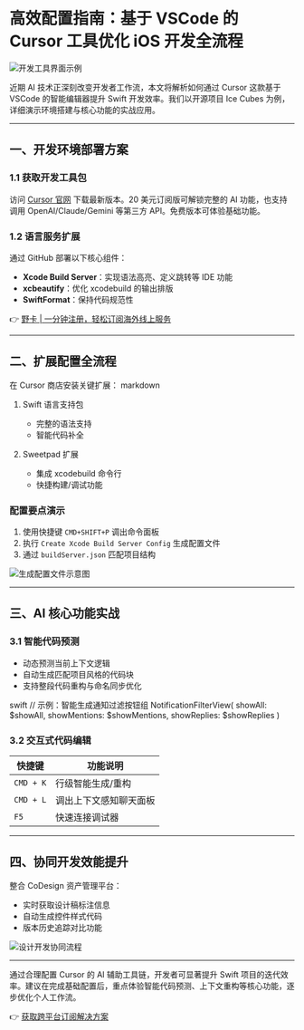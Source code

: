 # 高效配置指南：基于 VSCode 的 Cursor 工具优化 iOS 开发全流程

![开发工具界面示例](https://bbtdd.com/wp-content/uploads/img/011461695205635.webp)

近期 AI 技术正深刻改变开发者工作流，本文将解析如何通过 Cursor 这款基于 VSCode 的智能编辑器提升 Swift 开发效率。我们以开源项目 Ice Cubes 为例，详细演示环境搭建与核心功能的实战应用。

---

## 一、开发环境部署方案

### 1.1 获取开发工具包
访问 [Cursor 官网](https://cursor.so/) 下载最新版本。20 美元订阅版可解锁完整的 AI 功能，也支持调用 OpenAI/Claude/Gemini 等第三方 API。免费版本可体验基础功能。

### 1.2 语言服务扩展
通过 GitHub 部署以下核心组件：
- **Xcode Build Server**：实现语法高亮、定义跳转等 IDE 功能
- **xcbeautify**：优化 xcodebuild 的输出排版
- **SwiftFormat**：保持代码规范性

👉 [野卡 | 一分钟注册，轻松订阅海外线上服务](https://bbtdd.com/yeka)

---

## 二、扩展配置全流程
在 Cursor 商店安装关键扩展：
markdown
1. Swift 语言支持包
   - 完整的语法支持
   - 智能代码补全

2. Sweetpad 扩展
   - 集成 xcodebuild 命令行
   - 快捷构建/调试功能


### 配置要点演示
1. 使用快捷键 `CMD+SHIFT+P` 调出命令面板
2. 执行 `Create Xcode Build Server Config` 生成配置文件
3. 通过 `buildServer.json` 匹配项目结构

![生成配置文件示意图](https://bbtdd.com/wp-content/uploads/img/98054992.webp)

---

## 三、AI 核心功能实战

### 3.1 智能代码预测
- 动态预测当前上下文逻辑
- 自动生成匹配项目风格的代码块
- 支持整段代码重构与命名同步优化

swift
// 示例：智能生成通知过滤按钮组
NotificationFilterView(
    showAll: $showAll,
    showMentions: $showMentions,
    showReplies: $showReplies
)


### 3.2 交互式代码编辑
| 快捷键    | 功能说明                 |
|-----------|------------------------|
| `CMD + K` | 行级智能生成/重构       |
| `CMD + L` | 调出上下文感知聊天面板  |
| `F5`      | 快速连接调试器          |

---

## 四、协同开发效能提升

整合 CoDesign 资产管理平台：
- 实时获取设计稿标注信息
- 自动生成控件样式代码
- 版本历史追踪对比功能

![设计开发协同流程](https://bbtdd.com/wp-content/uploads/img/486439887.webp)

---

通过合理配置 Cursor 的 AI 辅助工具链，开发者可显著提升 Swift 项目的迭代效率。建议在完成基础配置后，重点体验智能代码预测、上下文重构等核心功能，逐步优化个人工作流。

👉 [获取跨平台订阅解决方案](https://bbtdd.com/yeka)